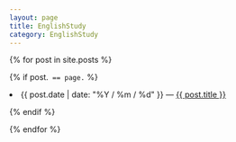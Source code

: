 ```yaml
---
layout: page
title: EnglishStudy
category: EnglishStudy
---
```


{% for post in site.posts %}

{% if post.` == page.` %}

  <li>{{ post.date | date: "%Y / %m / %d" }} — <a href="{{ post.url }}">{{ post.title }}</a></li>

{% endif %}

{% endfor %}